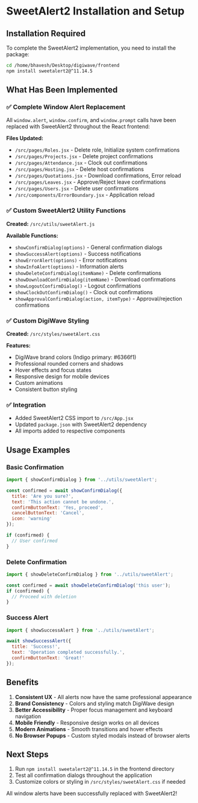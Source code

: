 # SweetAlert2 Installation and Setup

## Installation Required

To complete the SweetAlert2 implementation, you need to install the package:

```bash
cd /home/bhavesh/Desktop/digiwave/frontend
npm install sweetalert2@^11.14.5
```

## What Has Been Implemented

### ✅ Complete Window Alert Replacement

All `window.alert`, `window.confirm`, and `window.prompt` calls have been replaced with SweetAlert2 throughout the React frontend:

**Files Updated:**
- `/src/pages/Roles.jsx` - Delete role, Initialize system confirmations
- `/src/pages/Projects.jsx` - Delete project confirmations
- `/src/pages/Attendance.jsx` - Clock out confirmations
- `/src/pages/Hosting.jsx` - Delete host confirmations
- `/src/pages/Quotations.jsx` - Download confirmations, Error reload
- `/src/pages/Leaves.jsx` - Approve/Reject leave confirmations
- `/src/pages/Users.jsx` - Delete user confirmations
- `/src/components/ErrorBoundary.jsx` - Application reload

### ✅ Custom SweetAlert2 Utility Functions

**Created:** `/src/utils/sweetAlert.js`

**Available Functions:**
- `showConfirmDialog(options)` - General confirmation dialogs
- `showSuccessAlert(options)` - Success notifications
- `showErrorAlert(options)` - Error notifications
- `showInfoAlert(options)` - Information alerts
- `showDeleteConfirmDialog(itemName)` - Delete confirmations
- `showDownloadConfirmDialog(itemName)` - Download confirmations
- `showLogoutConfirmDialog()` - Logout confirmations
- `showClockOutConfirmDialog()` - Clock out confirmations
- `showApprovalConfirmDialog(action, itemType)` - Approval/rejection confirmations

### ✅ Custom DigiWave Styling

**Created:** `/src/styles/sweetAlert.css`

**Features:**
- DigiWave brand colors (Indigo primary: #6366f1)
- Professional rounded corners and shadows
- Hover effects and focus states
- Responsive design for mobile devices
- Custom animations
- Consistent button styling

### ✅ Integration

- Added SweetAlert2 CSS import to `/src/App.jsx`
- Updated `package.json` with SweetAlert2 dependency
- All imports added to respective components

## Usage Examples

### Basic Confirmation
```javascript
import { showConfirmDialog } from '../utils/sweetAlert';

const confirmed = await showConfirmDialog({
  title: 'Are you sure?',
  text: 'This action cannot be undone.',
  confirmButtonText: 'Yes, proceed',
  cancelButtonText: 'Cancel',
  icon: 'warning'
});

if (confirmed) {
  // User confirmed
}
```

### Delete Confirmation
```javascript
import { showDeleteConfirmDialog } from '../utils/sweetAlert';

const confirmed = await showDeleteConfirmDialog('this user');
if (confirmed) {
  // Proceed with deletion
}
```

### Success Alert
```javascript
import { showSuccessAlert } from '../utils/sweetAlert';

await showSuccessAlert({
  title: 'Success!',
  text: 'Operation completed successfully.',
  confirmButtonText: 'Great!'
});
```

## Benefits

1. **Consistent UX** - All alerts now have the same professional appearance
2. **Brand Consistency** - Colors and styling match DigiWave design
3. **Better Accessibility** - Proper focus management and keyboard navigation
4. **Mobile Friendly** - Responsive design works on all devices
5. **Modern Animations** - Smooth transitions and hover effects
6. **No Browser Popups** - Custom styled modals instead of browser alerts

## Next Steps

1. Run `npm install sweetalert2@^11.14.5` in the frontend directory
2. Test all confirmation dialogs throughout the application
3. Customize colors or styling in `/src/styles/sweetAlert.css` if needed

All window alerts have been successfully replaced with SweetAlert2!
